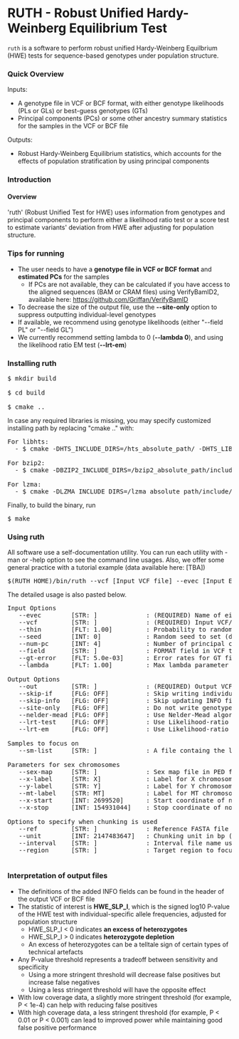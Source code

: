 # RUTH - Robust Unified Hardy-Weinberg Equilibrium Test

`ruth` is a software to perform robust unified Hardy-Weinberg Equilbrium (HWE) tests for sequence-based genotypes under population structure.

### Quick Overview

Inputs: 
 * A genotype file in VCF or BCF format, with either genotype likelihoods (PLs or GLs) or best-guess genotypes (GTs)
 * Principal components (PCs) or some other ancestry summary statistics for the samples in the VCF or BCF file
 
Outputs:
 * Robust Hardy-Weinberg Equilibrium statistics, which accounts for the effects of population stratification by using principal components

### Introduction

#### Overview

'ruth' (Robust Unified Test for HWE) uses information from genotypes and principal components to perform either a likelihood ratio test or a score test to estimate variants' deviation from HWE after adjusting for population structure. 

### Tips for running

 * The user needs to have a **genotype file in VCF or BCF format** and **estimated PCs** for the samples 
     * If PCs are not available, they can be calculated if you have access to the aligned sequences (BAM or CRAM files) using VerifyBamID2, available here: https://github.com/Griffan/VerifyBamID
 * To decrease the size of the output file, use the **--site-only** option to suppress outputting individual-level genotypes
 * If available, we recommend using genotype likelihoods (either "--field PL" or "--field GL")
 * We currently recommend setting lambda to 0 (**--lambda 0**), and using the likelihood ratio EM test (**--lrt-em**)

### Installing ruth

<pre>
$ mkdir build

$ cd build

$ cmake ..
</pre>

In case any required libraries is missing, you may specify customized installing path by replacing "cmake .." with:

<pre>
For libhts:
  - $ cmake -DHTS_INCLUDE_DIRS=/hts_absolute_path/ -DHTS_LIBRARIES=/hts_absolute_path/libhts.a ..

For bzip2:
  - $ cmake -DBZIP2_INCLUDE_DIRS=/bzip2_absolute_path/include/ -DBZIP2_LIBRARIES=/bzip2_absolute_path/lib/libbz2.a ..

For lzma:
  - $ cmake -DLZMA_INCLUDE_DIRS=/lzma_absolute_path/include/ -DLZMA_LIBRARIES=/lzma_absolute_path/lib/liblzma.a ..
</pre>

Finally, to build the binary, run

<pre>
$ make
</pre>

### Using ruth
All software use a self-documentation utility. You can run each utility with -man or -help option to see the command line usages. Also, we offer some general practice with a tutorial example (data available here: [TBA])

<pre>
$(RUTH_HOME)/bin/ruth --vcf [Input VCF file] --evec [Input EigenVector] --out [Output]
</pre>

The detailed usage is also pasted below.

<pre>
Input Options
   --evec        [STR: ]             : (REQUIRED) Name of eigenvector file, where each line contains [SAMPLE_ID] [PC1] [PC2] ..... The number of PCs could be larger than parameters specified by --num-PC
   --vcf         [STR: ]             : (REQUIRED) Input VCF/BCF file
   --thin        [FLT: 1.00]         : Probability to randomly sample variants from BCF
   --seed        [INT: 0]            : Random seed to set (default is to use the clock time)
   --num-pc      [INT: 4]            : Number of principal componentds to be used from the file specified by --evec 
   --field       [STR: ]             : FORMAT field in VCF to extract the genotype likelihood or genotypes from. Only PL, GL, GT are allowed currently
   --gt-error    [FLT: 5.0e-03]      : Error rates for GT field when --field GT option is used. Ignored for other fields
   --lambda      [FLT: 1.00]         : Max lambda parameter

Output Options
   --out         [STR: ]             : (REQUIRED) Output VCF file to write with ISHWEZ and ISIBC statistics and IF format field
   --skip-if     [FLG: OFF]          : Skip writing individual-specific allele frequency for each sample in output VCF/BCF
   --skip-info   [FLG: OFF]          : Skip updating INFO field for each sample in output VCF/BCF
   --site-only   [FLG: OFF]          : Do not write genotype information, and writes only site information (up to INFO field) in output VCF/BCF
   --nelder-mead [FLG: OFF]          : Use Nelder-Mead algorithm (instead of EM) when estimating individual-specific allele frequencies
   --lrt-test    [FLG: OFF]          : Use Likelihood-ratio test with Nelder-Mead algorithm (instead of score test) for performing HWE test
   --lrt-em      [FLG: OFF]          : Use Likelihood-ratio test with EM algorithm (instead of score test) for performing HWE test

Samples to focus on
   --sm-list     [STR: ]             : A file containg the list of sample IDs to subset

Parameters for sex chromosomes
   --sex-map     [STR: ]             : Sex map file in PED format or tsv file with [ID,SEX in X ploidy]
   --x-label     [STR: X]            : Label for X chromosome
   --y-label     [STR: Y]            : Label for Y chromosome
   --mt-label    [STR: MT]           : Label for MT chromosome
   --x-start     [INT: 2699520]      : Start coordinate of non-PAR X region
   --x-stop      [INT: 154931044]    : Stop coordinate of non-PAR X region

Options to specify when chunking is used
   --ref         [STR: ]             : Reference FASTA file name (required only when chunking is used)
   --unit        [INT: 2147483647]   : Chunking unit in bp (specify only with --ref together
   --interval    [STR: ]             : Interval file name used for chunking (specify only when chunking is used without --ref
   --region      [STR: ]             : Target region to focus on

</pre>

### Interpretation of output files

 * The definitions of the added INFO fields can be found in the header of the output VCF or BCF file
 * The statistic of interest is **HWE_SLP_I**, which is the signed log10 P-value of the HWE test with individual-specific allele frequencies, adjusted for population structure
    * HWE_SLP_I < 0 indicates **an excess of heterozygotes**
    * HWE_SLP_I > 0 indicates **heterozygote depletion**
    * An excess of heterozygotes can be a telltale sign of certain types of technical artefacts
 * Any P-value threshold represents a tradeoff between sensitivity and specificity
    * Using a more stringent threshold will decrease false positives but increase false negatives
    * Using a less stringent threshold will have the opposite effect
 * With low coverage data, a slightly more stringent threshold (for example, P < 1e-4) can help with reducing false positives
 * With high coverage data, a less stringent threshold (for example, P < 0.01 or P < 0.001) can lead to improved power while maintaining good false positive performance
  
